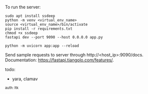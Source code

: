 To run the server:
```
sudo apt install ssdeep
python -m venv <virtual_env_name>
source <virtual_env_name>/bin/activate
pip install -r requirements.txt
chmod +x ssdeep
fastapi dev --port 9090 --host 0.0.0.0 app.py
```
```python -m uvicorn app:app --reload```

Send sample requests to server through http://<host_ip>:9090/docs.  
Documentation: https://fastapi.tiangolo.com/features/.  

todo:
- yara, clamav

<sub>auth: ltk</sub>  
